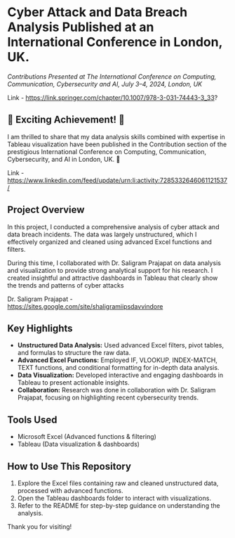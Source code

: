 # Cyber Attack and Data Breach Analysis Published at an International Conference in London, UK.

*Contributions Presented at The International Conference on Computing, Communication, Cybersecurity and AI, July 3–4, 2024, London, UK*

Link - https://link.springer.com/chapter/10.1007/978-3-031-74443-3_33?

## 🎉 Exciting Achievement! 🎉

I am thrilled to share that my data analysis skills combined with expertise in Tableau visualization have been published in the Contribution section of the prestigious International Conference on Computing, Communication, Cybersecurity, and AI in London, UK. 🚀

Link - https://www.linkedin.com/feed/update/urn:li:activity:7285332646061121537/

## Project Overview

In this project, I conducted a comprehensive analysis of cyber attack and data breach incidents. The data was largely unstructured, which I effectively organized and cleaned using advanced Excel functions and filters.

During this time, I collaborated with Dr. Saligram Prajapat on data analysis and visualization to provide strong analytical support for his research. I created insightful and attractive dashboards in Tableau that clearly show the trends and patterns of cyber attacks

Dr. Saligram Prajapat - https://sites.google.com/site/shaligramiipsdavvindore

## Key Highlights

- **Unstructured Data Analysis:** Used advanced Excel filters, pivot tables, and formulas to structure the raw data.  
- **Advanced Excel Functions:** Employed IF, VLOOKUP, INDEX-MATCH, TEXT functions, and conditional formatting for in-depth data analysis.  
- **Data Visualization:** Developed interactive and engaging dashboards in Tableau to present actionable insights.  
- **Collaboration:** Research was done in collaboration with Dr. Saligram Prajapat, focusing on highlighting recent cybersecurity trends.


## Tools Used

- Microsoft Excel (Advanced functions & filtering)  
- Tableau (Data visualization & dashboards)  


## How to Use This Repository

1. Explore the Excel files containing raw and cleaned unstructured data, processed with advanced functions.  
2. Open the Tableau dashboards folder to interact with visualizations.  
3. Refer to the README for step-by-step guidance on understanding the analysis.


Thank you for visiting!
